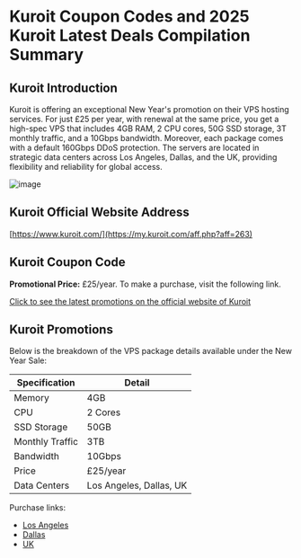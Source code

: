 # Kuroit Coupon Codes and 2025 Kuroit Latest Deals Compilation Summary

## Kuroit Introduction
Kuroit is offering an exceptional New Year's promotion on their VPS hosting services. For just £25 per year, with renewal at the same price, you get a high-spec VPS that includes 4GB RAM, 2 CPU cores, 50G SSD storage, 3T monthly traffic, and a 10Gbps bandwidth. Moreover, each package comes with a default 160Gbps DDoS protection. The servers are located in strategic data centers across Los Angeles, Dallas, and the UK, providing flexibility and reliability for global access.

![image](https://github.com/kubricmindi/Kuroit/assets/167678741/84e94df8-6291-4c4f-9353-8c33f29e3774)

## Kuroit Official Website Address
[https://www.kuroit.com/](https://my.kuroit.com/aff.php?aff=263)

## Kuroit Coupon Code
**Promotional Price:** £25/year. To make a purchase, visit the following link.

[Click to see the latest promotions on the official website of Kuroit](https://my.kuroit.com/aff.php?aff=263)

## Kuroit Promotions
Below is the breakdown of the VPS package details available under the New Year Sale:

| Specification   | Detail         |
|-----------------|----------------|
| Memory          | 4GB            |
| CPU             | 2 Cores        |
| SSD Storage     | 50GB           |
| Monthly Traffic | 3TB            |
| Bandwidth       | 10Gbps         |
| Price           | £25/year       |
| Data Centers    | Los Angeles, Dallas, UK |

Purchase links:
- [Los Angeles](https://my.kuroit.com/aff.php?aff=263&pid=317)
- [Dallas](https://my.kuroit.com/aff.php?aff=263&pid=336)
- [UK](https://my.kuroit.com/aff.php?aff=263&pid=322)

